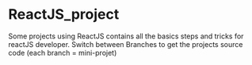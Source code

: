 # ReactJS_project
Some projects using ReactJS contains all the basics steps and tricks for reactJS developer.
Switch between Branches to get the projects source code (each branch = mini-projet)
